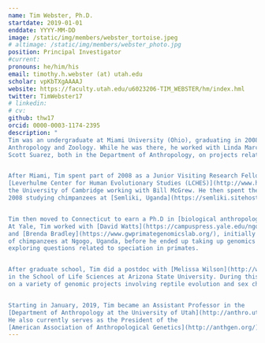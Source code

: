 ```yaml
---
name: Tim Webster, Ph.D.
startdate: 2019-01-01
enddate: YYYY-MM-DD
image: /static/img/members/webster_tortoise.jpeg
# altimage: /static/img/members/webster_photo.jpg
position: Principal Investigator
#current:
pronouns: he/him/his
email: timothy.h.webster (at) utah.edu
scholar: vpKbTXgAAAAJ
website: https://faculty.utah.edu/u6023206-TIM_WEBSTER/hm/index.hml
twitter: TimWebster17
# linkedin:
# cv:
github: thw17
orcid: 0000-0003-1174-2395
description: "
Tim was an undergraduate at Miami University (Ohio), graduating in 2008 a BA in
Anthropology and Zoology. While he was there, he worked with Linda Marchant and
Scott Suarez, both in the Department of Anthropology, on projects related to primate behavior.


After Miami, Tim spent part of 2008 as a Junior Visiting Research Fellow in the
[Leverhulme Center for Human Evolutionary Studies (LCHES)](http://www.human-evol.cam.ac.uk/) at
the University of Cambridge working with Bill McGrew. He then spent the rest of
2008 studying chimpanzees at [Semliki, Uganda](https://semliki.sitehost.iu.edu/).


Tim then moved to Connecticut to earn a Ph.D in [biological anthropology from Yale University](https://anthropology.yale.edu/).
At Yale, Tim worked with [David Watts](https://campuspress.yale.edu/ngogochimp/)
and [Brenda Bradley](https://www.gwprimategenomicslab.org/), initially studying the behavior
of chimpanzees at Ngogo, Uganda, before he ended up taking up genomics to begin
exploring questions related to speciation in primates.


After graduate school, Tim did a postdoc with [Melissa Wilson](http://www.sexchrlab.org/)
in the School of Life Sciences at Arizona State University. During this time, he worked
on a variety of genomic projects involving reptile evolution and sex chromosomes.


Starting in January, 2019, Tim became an Assistant Professor in the
[Department of Anthropology at the University of Utah](http://anthro.utah.edu).
He also currently serves as the President of the
[American Association of Anthropological Genetics](http://anthgen.org/)."
---
```

